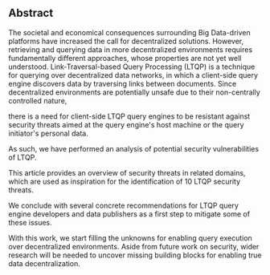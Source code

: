 ## Abstract
<!-- Context      -->
The societal and economical consequences surrounding Big Data-driven platforms
have increased the call for decentralized solutions.
However, retrieving and querying data in more decentralized environments
requires fundamentally different approaches,
whose properties are not yet well understood.
Link-Traversal-based Query Processing (LTQP) is a technique
for querying over decentralized data networks,
in which a client-side query engine discovers data by traversing links between documents.
Since decentralized environments are potentially unsafe due to their non-centrally controlled nature,
<!-- Need         -->
there is a need for client-side LTQP query engines to be resistant against security threats
aimed at the query engine's host machine or the query initiator's personal data.
<!-- Task         -->
As such, we have performed an analysis of potential security vulnerabilities of LTQP.
<!-- Object       -->
This article provides an overview of security threats in related domains,
which are used as inspiration for the identification of 10 LTQP security threats.
<!-- Findings     -->
<!-- Conclusion   -->
We conclude with several concrete recommendations for LTQP query engine developers and data publishers
as a first step to mitigate some of these issues.
<!-- Perspectives -->
With this work, we start filling the unknowns for enabling query execution over decentralized environments.
Aside from future work on security, wider research will be needed to uncover missing building blocks for enabling true data decentralization.
